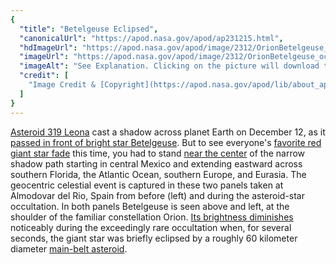 ```yaml
---
{
  "title": "Betelgeuse Eclipsed",
  "canonicalUrl": "https://apod.nasa.gov/apod/ap231215.html",
  "hdImageUrl": "https://apod.nasa.gov/apod/image/2312/OrionBetelgeuse_occultation.jpg",
  "imageUrl": "https://apod.nasa.gov/apod/image/2312/OrionBetelgeuse_occultation1024.jpg",
  "imageAlt": "See Explanation. Clicking on the picture will download the highest resolution version available.",
  "credit": [
    "Image Credit & [Copyright](https://apod.nasa.gov/apod/lib/about_apod.html#srapply): [Sebastian Voltmer](https://www.voltmer.de/about/)"
  ]
}
---
```


[Asteroid 319 Leona](https://ui.adsabs.harvard.edu/abs/2017MPBu...44...87P/abstract) cast a shadow across planet Earth on December 12, as it [passed in front of bright star Betelgeuse](https://earthsky.org/space/betelgeuse-will-dim-disappear-asteroid-leona-dec-11-12-2023/). But to see everyone's [favorite red giant star fade](https://apod.nasa.gov/apod/ap200102.html) this time, you had to stand [near the center](https://cloud.occultwatcher.net/event/1075-319-83995-648466-H27989) of the narrow shadow path starting in central Mexico and extending eastward across southern Florida, the Atlantic Ocean, southern Europe, and Eurasia. The geocentric celestial event is captured in these two panels taken at Almodovar del Rio, Spain from before (left) and during the asteroid-star occultation. In both panels Betelgeuse is seen above and left, at the shoulder of the familiar constellation Orion. [Its brightness diminishes](https://skyandtelescope.org/astronomy-news/asteroid-will-cover-betelgeuse-may-reveal-its-visible-surface/) noticeably during the exceedingly rare occultation when, for several seconds, the giant star was briefly eclipsed by a roughly 60 kilometer diameter [main-belt asteroid](https://science.nasa.gov/solar-system/asteroids/).

